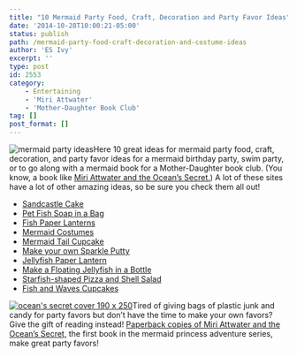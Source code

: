 ```yaml
---
title: "10 Mermaid Party Food, Craft, Decoration and Party Favor Ideas"
date: '2014-10-28T10:00:21-05:00'
status: publish
path: /mermaid-party-food-craft-decoration-and-costume-ideas
author: 'ES Ivy'
excerpt: ''
type: post
id: 2553
category:
    - Entertaining
    - 'Miri Attwater'
    - 'Mother-Daughter Book Club'
tag: []
post_format: []
---
```

![mermaid party ideas](/uploads/2014/10/mermaid-collage.jpg)Here 10 great ideas for mermaid party food, craft, decoration, and party favor ideas for a mermaid birthday party, swim party, or to go along with a mermaid book for a Mother-Daughter book club. (You know, a book like [Miri Attwater and the Ocean’s Secret.](http://www.amazon.com/gp/product/B0087451I2/ref=as_li_qf_sp_asin_il_tl?ie=UTF8&camp=1789&creative=9325&creativeASIN=B0087451I2&linkCode=as2&tag=esiv-20&linkId=HWV7VCKXBHFHBOFM)) A lot of these sites have a lot of other amazing ideas, so be sure you check them all out!

- [Sandcastle Cake](http://meandmyinsanity.com/2013/07/under-the-sea-mermaid-birthday-party.html)
- [Pet Fish Soap in a Bag](http://www.capscreations.com/article_6/Fish-in-a-Bag-Soap-Tutorial.htm)
- [Fish Paper Lanterns](http://www.makelifelovely.com/2014/06/paper-lantern-fish.html)
- [Mermaid Costumes](http://ashleysohhappyday.blogspot.com/2011/07/mermaid-party.html)
- [Mermaid Tail Cupcake](http://www.mrsdork.com/2012/01/mermaid-tail-cupcakes-tutorial.html?spref=pi)
- [Make your own Sparkle Putty](http://www.thegunnysack.com/2013/07/how-to-make-princess-putty.html)
- [Jellyfish Paper Lantern](http://blog.swankypress.com/2013/08/mermaid-party/)
- [Make a Floating Jellyfish in a Bottle](http://bhoomplay.wordpress.com/2011/09/09/diy_jellyfish_eng/)
- [Starfish-shaped Pizza and Shell Salad](http://bubblynaturecreations.com/2012/07/mermaid-party.html)
- [Fish and Waves Cupcakes](http://debbiesweets.blogspot.com/2012/03/candy-cupcakes-part-iii-mini-m-bite.html?spref=pi)

[![ocean's secret cover 190 x 250](/uploads/2012/09/oceans-secret-cover-190-x-250.jpg)](http://www.amazon.com/gp/product/098623530X/ref=as_li_qf_sp_asin_il_tl?ie=UTF8&camp=1789&creative=9325&creativeASIN=098623530X&linkCode=as2&tag=esiv-20&linkId=DD4OOFNRDTA47PYD)Tired of giving bags of plastic junk and candy for party favors but don’t have the time to make your own favors? Give the gift of reading instead! [Paperback copies of Miri Attwater and the Ocean’s Secret,](http://www.amazon.com/gp/product/098623530X/ref=as_li_qf_sp_asin_il_tl?ie=UTF8&camp=1789&creative=9325&creativeASIN=098623530X&linkCode=as2&tag=esiv-20&linkId=KHERB4LLZBQ7EIFZ) the first book in the mermaid princess adventure series, make great party favors!